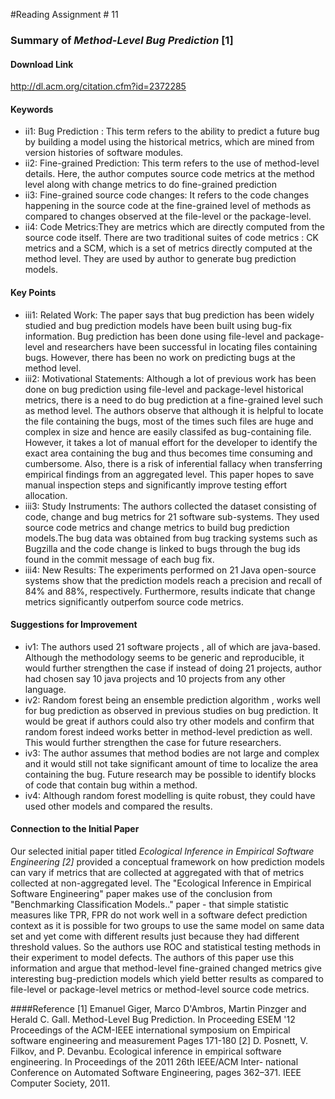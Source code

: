 #Reading Assignment # 11 
 
### Summary of *Method-Level Bug Prediction* [1]

#### Download Link 
http://dl.acm.org/citation.cfm?id=2372285

#### Keywords	 
* ii1: Bug Prediction : This term refers to the ability to predict a future bug by building a model using the historical metrics, which are mined from version histories of software modules.
* ii2: Fine-grained Prediction: This term refers to the use of method-level details. Here, the author computes source code metrics at the method level along with change metrics to do fine-grained prediction
* ii3: Fine-grained source code changes: It refers to the code changes happening in the source code at the fine-grained level of methods as compared to changes observed at the file-level or the package-level.
* ii4: Code Metrics:They are metrics which are directly computed from the source code itself. There are two traditional suites of code metrics : CK metrics and a SCM, which is a set of metrics directly computed at the method level. They are used by author to generate bug prediction models.

#### Key Points
* iii1: Related Work: The paper says that bug prediction has been widely studied and bug prediction models  have been built using bug-fix information. Bug prediction has been done using file-level and package-level and researchers have been successful in locating files containing bugs. However, there has been no work on predicting bugs at the method level.  
* iii2: Motivational Statements: Although a lot of previous work has been done on bug prediction using file-level and package-level historical metrics, there is a need to do bug prediction at a fine-grained level such as method level. The authors observe that although it is helpful to locate the file containing the bugs, most of the times such files are huge and complex in size and hence are easily classifed as bug-containing file. However, it takes a lot of manual effort for the developer to identify the exact area containing the bug and thus becomes time consuming and cumbersome. Also, there is a risk of inferential fallacy when transferring empirical findings from an aggregated level. This paper hopes to save manual inspection steps and significantly improve testing effort allocation.
* iii3: Study Instruments: The authors collected the dataset consisting of code, change and bug metrics for 21 software sub-systems. They used source code metrics and change metrics to build bug prediction models.The bug data was obtained from bug tracking systems such as Bugzilla and the code change is linked to bugs through the bug ids found in the commit message of each bug fix.
* iii4: New Results: The experiments performed on 21 Java open-source systems show that the prediction models reach a precision and recall of 84% and 88%, respectively. Furthermore, results indicate that change metrics significantly outperfom source code metrics.

#### Suggestions for Improvement 
* iv1: The authors used 21 software projects , all of which are java-based. Although the methodology seems to be generic and reproducible, it would further strengthen the case if instead of doing 21 projects, author had chosen say 10 java projects and 10 projects from any other language.
* iv2: Random forest being an ensemble prediction algorithm , works well for bug prediction as observed in previous studies on bug prediction. It would be great if authors could also try other models and confirm that random forest indeed works better in method-level prediction as well. This would further strengthen the case for future researchers.
* iv3: The author assumes that method bodies are not large and complex and it would still not take significant amount of time to localize the area containing the bug. Future research may be possible to identify blocks of code that contain bug within a method.
* iv4: Although random forest modelling is quite robust, they could have used other models and compared the results. 

#### Connection to the Initial Paper
Our selected initial paper titled *Ecological Inference in Empirical Software Engineering [2]* provided a conceptual framework on how prediction models can vary if metrics that are collected at aggregated with that of metrics collected at non-aggregated level. The "Ecological Inference in Empirical Software Engineering" paper makes use of the conclusion from "Benchmarking Classification Models.." paper - that simple statistic measures like TPR, FPR do not work well in a software defect prediction context as it is possible for two groups to use the same model on same data set and yet come with different results just because they had different threshold values. So the authors use ROC and statistical testing methods in their experiment to model defects. The authors of this paper use this information and argue that method-level fine-grained changed metrics give interesting bug-prediction models which yield better results as compared to file-level or package-level metrics or method-level source code metrics. 

####Reference
[1] Emanuel Giger, Marco D'Ambros, Martin Pinzger and Herald C. Gall. Method-Level Bug Prediction. In Proceeding ESEM '12 Proceedings of the ACM-IEEE international symposium on Empirical software engineering and measurement Pages 171-180 
[2] D. Posnett, V. Filkov, and P. Devanbu. Ecological inference in empirical software engineering. In Proceedings of the 2011 26th IEEE/ACM Inter- national Conference on Automated Software Engineering, pages 362–371. IEEE Computer Society, 2011. 

